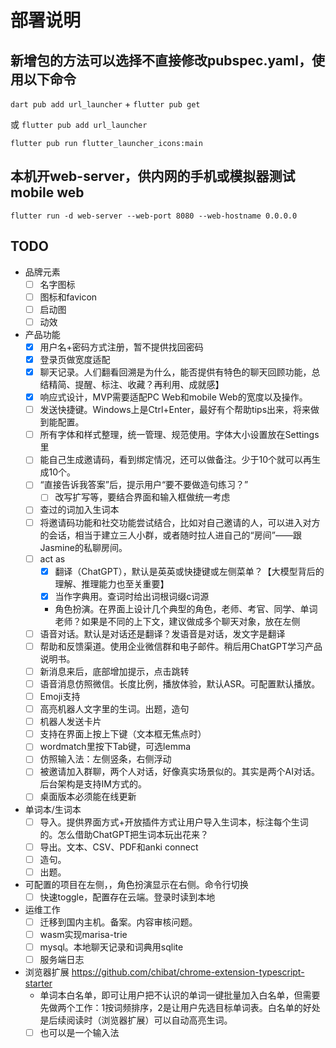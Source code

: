 # 部署说明

## 新增包的方法可以选择不直接修改pubspec.yaml，使用以下命令

`dart pub add url_launcher` + `flutter pub get`

或 `flutter pub add url_launcher`

`flutter pub run flutter_launcher_icons:main`

## 本机开web-server，供内网的手机或模拟器测试mobile web

`flutter run -d web-server --web-port 8080 --web-hostname 0.0.0.0`

## TODO


- 品牌元素
  - [ ] 名字图标
  - [ ] 图标和favicon
  - [ ] 启动图
  - [ ] 动效
- 产品功能
  - [x] 用户名+密码方式注册，暂不提供找回密码
  - [x] 登录页做宽度适配
  - [x] 聊天记录。人们翻看回溯是为什么，能否提供有特色的聊天回顾功能，总结精简、提醒、标注、收藏？再利用、成就感】
  - [x] 响应式设计，MVP需要适配PC Web和mobile Web的宽度以及操作。
  - [ ] 发送快捷键。Windows上是Ctrl+Enter，最好有个帮助tips出来，将来做到能配置。
  - [ ] 所有字体和样式整理，统一管理、规范使用。字体大小设置放在Settings里
  - [ ] 能自己生成邀请码，看到绑定情况，还可以做备注。少于10个就可以再生成10个。
  - [ ] “直接告诉我答案”后，提示用户“要不要做造句练习？”
    - [ ] 改写扩写等，要结合界面和输入框做统一考虑
  - [ ] 查过的词加入生词本
  - [ ] 将邀请码功能和社交功能尝试结合，比如对自己邀请的人，可以进入对方的会话，相当于建立三人小群，或者随时拉人进自己的“房间”——跟Jasmine的私聊房间。
  - [ ] act as
    - [x] 翻译（ChatGPT），默认是英英或快捷键或左侧菜单？【大模型背后的理解、推理能力也至关重要】
    - [x] 当作字典用。查词时给出词根词缀c词源
    - 角色扮演。在界面上设计几个典型的角色，老师、考官、同学、单词老师？如果是不同的上下文，建议做成多个聊天对象，放在左侧
  - [ ] 语音对话。默认是对话还是翻译？发语音是对话，发文字是翻译
  - [ ] 帮助和反馈渠道。使用企业微信群和电子邮件。稍后用ChatGPT学习产品说明书。
  - [ ] 新消息来后，底部增加提示，点击跳转
  - [ ] 语音消息仿照微信。长度比例，播放体验，默认ASR。可配置默认播放。
  - [ ] Emoji支持
  - [ ] 高亮机器人文字里的生词。出题，造句
  - [ ] 机器人发送卡片
  - [ ] 支持在界面上按上下键（文本框无焦点时）
  - [ ] wordmatch里按下Tab键，可选lemma
  - [ ] 仿照输入法：左侧竖条，右侧浮动
  - [ ] 被邀请加入群聊，两个人对话，好像真实场景似的。其实是两个AI对话。后台架构是支持IM方式的。
  - [ ] 桌面版本必须能在线更新
- 单词本/生词本
  - [ ] 导入。提供界面方式+开放插件方式让用户导入生词本，标注每个生词的。怎么借助ChatGPT把生词本玩出花来？
  - [ ] 导出。文本、CSV、PDF和anki connect
  - [ ] 造句。
  - [ ] 出题。
- 可配置的项目在左侧，，角色扮演显示在右侧。命令行切换
  - [ ] 快速toggle，配置存在云端。登录时读到本地
- 运维工作
  - [ ] 迁移到国内主机。备案。内容审核问题。
  - [ ] wasm实现marisa-trie
  - [ ] mysql。本地聊天记录和词典用sqlite
  - [ ] 服务端日志
- 浏览器扩展 https://github.com/chibat/chrome-extension-typescript-starter
  - 单词本白名单，即可让用户把不认识的单词一键批量加入白名单，但需要先做两个工作：1按词频排序，2是让用户先选目标单词表。白名单的好处是后续阅读时（浏览器扩展）可以自动高亮生词。
  - [ ] 也可以是一个输入法